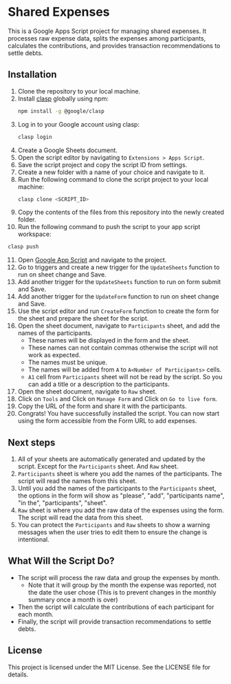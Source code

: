 # Shared Expenses

This is a Google Apps Script project for managing shared expenses. It processes raw expense data, splits the expenses among participants, calculates the contributions, and provides transaction recommendations to settle debts.

## Installation

1. Clone the repository to your local machine.
2. Install [clasp](https://github.com/google/clasp) globally using npm:
   ```sh
   npm install -g @google/clasp
   ```
3. Log in to your Google account using clasp:
   ```sh
   clasp login
   ```
4. Create a Google Sheets document.
5. Open the script editor by navigating to `Extensions > Apps Script`.
6. Save the script project and copy the script ID from settings.
7. Create a new folder with a name of your choice and navigate to it.
8. Run the following command to clone the script project to your local machine:
   ```sh
   clasp clone <SCRIPT_ID>
   ```
9. Copy the contents of the files from this repository into the newly created folder.
10. Run the following command to push the script to your app script workspace:
   ```sh
   clasp push
   ```
11. Open [Google App Script](https://script.google.com/) and navigate to the project.
12. Go to triggers and create a new trigger for the `UpdateSheets` function to run on sheet change and Save.
13. Add another trigger for the `UpdateSheets` function to run on form submit and Save.
14. Add another trigger for the `UpdateForm` function to run on sheet change and Save.
15. Use the script editor and run `CreateForm` function to create the form for the sheet and prepare the sheet for the script.
16. Open the sheet document, navigate to `Participants` sheet, and add the names of the participants.
      - These names will be displayed in the form and the sheet.
      - These names can not contain commas otherwise the script will not work as expected.
      - The names must be unique.
      - The names will be added from `A` to `A<Number of Participants>` cells.
      - `A1` cell from `Participants` sheet will not be read by the script. So you can add a title or a description to the participants.
17. Open the sheet document, navigate to `Raw` sheet.
18. Click on `Tools` and Click on `Manage Form` and Click on `Go to live form`.
19. Copy the URL of the form and share it with the participants.
18. Congrats! You have successfully installed the script. You can now start using the form accessible from the Form URL to add expenses.

## Next steps
1. All of your sheets are automatically generated and updated by the script. Except for the `Participants` sheet. And `Raw` sheet.
2. `Participants` sheet is where you add the names of the participants. The script will read the names from this sheet.
3. Until you add the names of the participants to the `Participants` sheet, the options in the form will show as "please", "add", "participants name", "in the", "participants", "sheet".
4. `Raw` sheet is where you add the raw data of the expenses using the form. The script will read the data from this sheet.
5. You can protect the `Participants` and `Raw` sheets to show a warning messages when the user tries to edit them to ensure the change is intentional.


## What Will the Script Do?
- The script will process the raw data and group the expenses by month.
   - Note that it will group by the month the expense was reported, not the date the user chose (This is to prevent changes in the monthly summary once a month is over)
- Then the script will calculate the contributions of each participant for each month.
- Finally, the script will provide transaction recommendations to settle debts.

## License

This project is licensed under the MIT License. See the LICENSE file for details.
